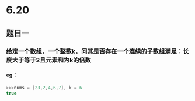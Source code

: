 # 6.20
## 题目一
### 给定一个数组，一个整数k，问其是否存在一个连续的子数组满足：长度大于等于2且元素和为k的倍数
#### eg：
```c++
>>>nums = [23,2,4,6,7], k = 6
true
```

<!--stackedit_data:
eyJoaXN0b3J5IjpbLTkyMTc5ODI2MywtMTg3NzAyNjg5OF19
-->